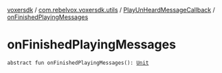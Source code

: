 [voxersdk](../../index.md) / [com.rebelvox.voxersdk.utils](../index.md) / [PlayUnHeardMessageCallback](index.md) / [onFinishedPlayingMessages](./on-finished-playing-messages.md)

# onFinishedPlayingMessages

`abstract fun onFinishedPlayingMessages(): `[`Unit`](https://kotlinlang.org/api/latest/jvm/stdlib/kotlin/-unit/index.html)